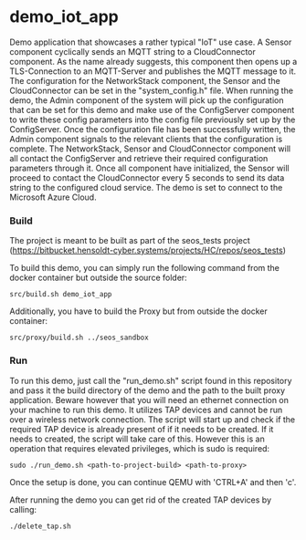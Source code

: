 # demo_iot_app

Demo application that showcases a rather typical "IoT" use case. A Sensor component cyclically sends an MQTT string to a CloudConnector component. As the name already suggests, this component then opens up a TLS-Connection to an MQTT-Server and publishes the MQTT message to it.
The configuration for the NetworkStack component, the Sensor and the CloudConnector can be set in the "system_config.h" file.
When running the demo, the Admin component of the system will pick up the configuration that can be set for this demo and make use of the ConfigServer component to write these config parameters into the config file previously set up by the ConfigServer. Once the configuration file has been successfully written, the Admin component signals to the relevant clients that the configuration is complete. The NetworkStack, Sensor and CloudConnector component will all contact the ConfigServer and retrieve their required configuration parameters through it.
Once all component have initialized, the Sensor will proceed to contact the CloudConnector every 5 seconds to send its data string to the configured cloud service.
The demo is set to connect to the Microsoft Azure Cloud.


### Build

The project is meant to be built as part of the seos_tests project
(https://bitbucket.hensoldt-cyber.systems/projects/HC/repos/seos_tests)

To build this demo, you can simply run the following command from the docker container but outside the source folder:

    src/build.sh demo_iot_app

Additionally, you have to build the Proxy but from outside the docker container:

    src/proxy/build.sh ../seos_sandbox

### Run

To run this demo, just call the "run_demo.sh" script found in this repository and pass it the build directory of the demo and the path to the built proxy application.
Beware however that you will need an ethernet connection on your machine to run this demo. It utilizes TAP devices and cannot be run over a wireless
network connection. The script will start up and check if the required TAP device is already present of if it needs to be created. If it needs to
created, the script will take care of this. However this is an operation that requires elevated privileges, which is sudo is required:

    sudo ./run_demo.sh <path-to-project-build> <path-to-proxy>


Once the setup is done, you can continue QEMU with 'CTRL+A' and then 'c'.

After running the demo you can get rid of the created TAP devices by calling:

    ./delete_tap.sh